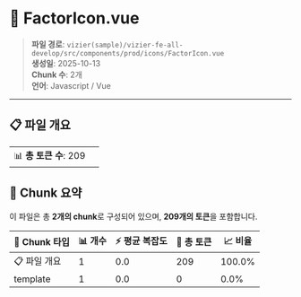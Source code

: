# 📄 FactorIcon.vue

> **파일 경로**: `vizier(sample)/vizier-fe-all-develop/src/components/prod/icons/FactorIcon.vue`  
> **생성일**: 2025-10-13  
> **Chunk 수**: 2개  
> **언어**: Javascript / Vue
---


## 📋 파일 개요

| | |
|--|--|
| 📊 **총 토큰 수**: 209 |  |






## 🧩 Chunk 요약

이 파일은 총 **2개의 chunk**로 구성되어 있으며, **209개의 토큰**을 포함합니다.

| 🧩 Chunk 타입 | 📊 개수 | ⚡ 평균 복잡도 | 📝 총 토큰 | 📈 비율 |
|---------------|--------|-------------|----------|--------|
| 📋 파일 개요 | 1 | 0.0 | 209 | 100.0% |
| template | 1 | 0.0 | 0 | 0.0% |

